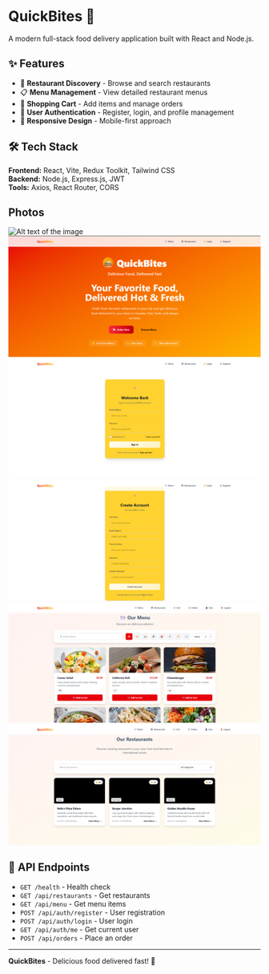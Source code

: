 ﻿# QuickBites 🍔

A modern full-stack food delivery application built with React and Node.js.

## ✨ Features

- 🍕 **Restaurant Discovery** - Browse and search restaurants
- 📋 **Menu Management** - View detailed restaurant menus
- 🛒 **Shopping Cart** - Add items and manage orders
- 👤 **User Authentication** - Register, login, and profile management
- 📱 **Responsive Design** - Mobile-first approach

## 🛠️ Tech Stack

**Frontend:** React, Vite, Redux Toolkit, Tailwind CSS <br>
**Backend:** Node.js, Express.js, JWT <br>
**Tools:** Axios, React Router, CORS

## Photos
![Alt text of the image]()
![Alt text of the image](https://github.com/utkarshrosario/QuickBites/blob/main/QuickBites%20Home(1).png)
![Alt text of the image](https://github.com/utkarshrosario/QuickBites/blob/main/QuickBites%20Login.png)
![Alt text of the image](https://github.com/utkarshrosario/QuickBites/blob/main/QuickBites%20Register.png)
![Alt text of the image](https://github.com/utkarshrosario/QuickBites/blob/main/QuickBites%20Menu.png)
![Alt text of the image](https://github.com/utkarshrosario/QuickBites/blob/main/QuickBites%20Restaurants.png)

## 🔗 API Endpoints

- `GET /health` - Health check
- `GET /api/restaurants` - Get restaurants
- `GET /api/menu` - Get menu items
- `POST /api/auth/register` - User registration
- `POST /api/auth/login` - User login
- `GET /api/auth/me` - Get current user
- `POST /api/orders` - Place an order

---

**QuickBites** - Delicious food delivered fast! 🚚





